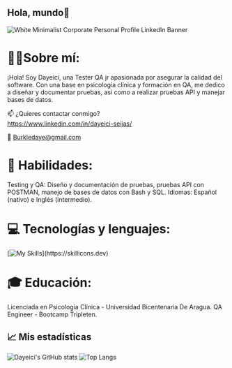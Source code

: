 ## Hola, mundo👋
![White Minimalist Corporate Personal Profile LinkedIn Banner](https://github.com/user-attachments/assets/d6ef1d1e-1a84-4105-bcc9-4cb60afe6f84)

# 👩‍💻Sobre mí:

¡Hola! Soy Dayeici, una Tester QA jr apasionada por asegurar la calidad del software. Con una base en psicología clínica y formación en QA, me dedico a diseñar y documentar pruebas, así como a realizar pruebas API y manejar bases de datos.

📫 ¿Quieres contactar conmigo?  
https://www.linkedin.com/in/dayeici-seijas/

💌 Burkledaye@gmail.com 

# 🌟 Habilidades:
Testing y QA: Diseño y documentación de pruebas, pruebas API con POSTMAN, manejo de bases de datos con Bash y SQL.
Idiomas: Español (nativo) e Inglés (intermedio).

# 💻 Tecnologías y lenguajes: 
[![My Skills](https://skillicons.dev/icons?i=androidstudio,html,css,bash,figma,github,postman,py,pycharm,selenium,)](https://skillicons.dev)


# 🎓 Educación:
Licenciada en Psicología Clínica - Universidad Bicentenaria De Aragua.
QA Engineer - Bootcamp Tripleten.

## 📈 Mis estadísticas 
![Dayeici's GitHub stats](https://github-readme-stats.vercel.app/api?username=Dayeseijas&show_icons=true&theme=radical)
![Top Langs](https://github-readme-stats.vercel.app/api/top-langs/?username=Dayeseijas&layout=compact&theme=radical)
